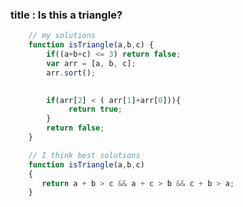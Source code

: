 

### title : Is this a triangle?


```javaScript
	// my solutions
    function isTriangle(a,b,c) {
    	if((a+b+c) <= 3) return false; 
    	var arr = [a, b, c];
    	arr.sort();

        
        if(arr[2] < ( arr[1]+arr[0])){
             return true;
        }
        return false;
    }

```

```javaScript
	// I think best solutions
    function isTriangle(a,b,c)
    {
       return a + b > c && a + c > b && c + b > a;
    }	
	

```